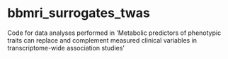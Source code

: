 # bbmri_surrogates_twas
Code for data analyses performed in 'Metabolic predictors of phenotypic traits can replace and complement measured clinical variables in transcriptome-wide association studies'

